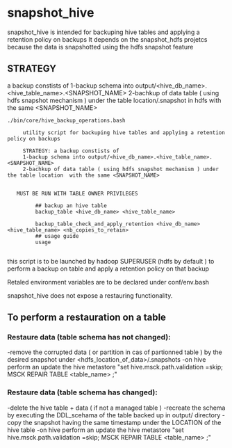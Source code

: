 # snapshot_hive
snapshot_hive is intended for backuping hive tables and applying a retention policy on backups
It depends on the snapshot_hdfs projetcs because the data is snapshotted
using the hdfs snapshot feature

## STRATEGY
a backup constists of
     1-backup schema into output/<hive_db_name>.<hive_table_name>.<SNAPSHOT_NAME>
     2-bachkup of data table ( using hdfs snapshot mechanism ) under the table location/.snapshot in hdfs  with the same <SNAPSHOT_NAME>

```
./bin/core/hive_backup_operations.bash

     utility script for backuping hive tables and applying a retention policy on backups

     STRATEGY: a backup constists of
     1-backup schema into output/<hive_db_name>.<hive_table_name>.<SNAPSHOT_NAME>
     2-bachkup of data table ( using hdfs snapshot mechanism ) under the table location  with the same <SNAPSHOT_NAME>


   MUST BE RUN WITH TABLE OWNER PRIVILEGES

         ## backup an hive table
         backup_table <hive_db_name> <hive_table_name>

         backup_table_check_and_apply_retention <hive_db_name> <hive_table_name> <nb_copies_to_retain>
         ## usage guide
         usage


```

this script is to be launched by hadoop SUPERUSER (hdfs by default ) to perform
a backup on table and apply a retention policy on that backup


Retaled environment variables are to be declared under conf/env.bash


snapshot_hive does not expose a restauring functionality.

## To perform a restauration on a table

### Restaure data (table schema has not changed):
-remove the corrupted data ( or partition in cas of partionned table ) by the desired snapshot under <hdfs_location_of_data>/.snapshots
-on hive  perform an update the hive metastore
  "set hive.msck.path.validation =skip;  MSCK REPAIR TABLE <table_name> ;"

### Restaure data (table schema has changed):
-delete the hive table + data ( if not a managed table )
-recreate the schema by executing the DDL_scehama of the table backed
up in output/ directory
-copy the snapshot having the same timestamp under the LOCATION of the hive table 
-on hive  perform an update the hive metastore
  "set hive.msck.path.validation =skip;  MSCK REPAIR TABLE <table_name> ;"
